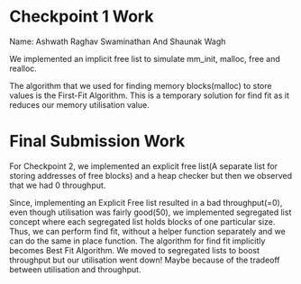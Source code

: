 # Checkpoint 1 Work

Name: Ashwath Raghav Swaminathan And Shaunak Wagh

We implemented an implicit free list to simulate mm_init, malloc, free and realloc.

The algorithm that we used for finding memory blocks(malloc) to store values is the First-Fit Algorithm. This is a temporary solution for find fit as it reduces our memory utilisation value.

# Final Submission Work

For Checkpoint 2, we implemented an explicit free list(A separate list for storing addresses of free blocks) and a heap checker but then we observed that we had 0 throughput.
 
 Since, implementing an Explicit Free list resulted in a bad throughput(=0), even though utilisation was fairly good(50), we implemented segregated list concept where each segregated list holds blocks of one particular size. Thus, we can perform find fit, without a helper function separately and we can do the same in place function. The algorithm for find fit implicitly becomes Best Fit Algorithm. We moved to segregated lists to boost throughput but our utilisation went down! Maybe because of the tradeoff between utilisation and throughput.
